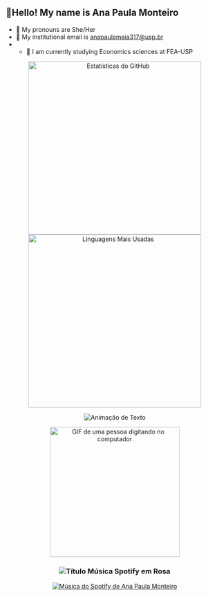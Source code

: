 ##  🌸Hello! My name is Ana Paula Monteiro
- 🌺 My pronouns are She/Her
- 💮 My institutional email is anapaulamaia317@usp.br
- - 💐 I am currently studying Economics sciences at FEA-USP

<div align="center">
  <img 
    width="400" 
    src="https://github-readme-stats.vercel.app/api?username=AnaPaula-Monteiro&show_icons=true&include_all_commits=true&count_private=true&bg_color=000000&border_color=FFC0CB&title_color=FFC0CB&icon_color=FF69B4&text_color=ffffff&cache_seconds=300"
    alt="Estatísticas do GitHub"
  />
  <img 
    width="400" 
    src="https://github-readme-stats.vercel.app/api/top-langs/?username=AnaPaula-Monteiro&layout=compact&bg_color=000000&border_color=FFC0CB&title_color=FFC0CB&icon_color=FF69B4&text_color=ffffff&cache_seconds=300"
    alt="Linguagens Mais Usadas"
  />
</div>

</p>
<p align="center">
  <img 
    src="https://readme-typing-svg.herokuapp.com?font=Fira+Code&size=20&pause=1000&color=FFC0CB&center=true&vCenter=true&lines=Oie,+me+chamo+Ana+Paula+Monteiro!;Bem-vindo+ao+meu+perfil!"
    alt="Animação de Texto" 
  />
<p align="center">
  <img 
    src="https://github.com/user-attachments/assets/4d2b9107-c50a-4efd-9071-06a492cef80b" 
    alt="GIF de uma pessoa digitando no computador" 
    width="300"
  />
</p>
</p>

<h3 align="center">
  <img 
    src="https://img.shields.io/badge/Currently_Playing-FFC0CB?style=for-the-badge&logo=spotify&logoColor=191717&color=FFC0CB" 
    alt="Título Música Spotify em Rosa"
  />
</p>
</h3>
<p align="center">
  <a href="https://open.spotify.com/user/cz8j491jwsczocrseene0lhjm?si=0d05f622029f4c51"> 
    <img 
      src="https://spotify-github-profile.kittinanx.com/api/view?uid=cz8j491jwsczocrseene0lhjm&cover_image=true&theme=spotify-embed&show_offline=false&background_color=000000&interchange=false&profanity=false&bar_color=ffb8cd&bar_color_cover=false&mode=dark" 
      alt="Música do Spotify de Ana Paula Monteiro"
    />
  </a>

